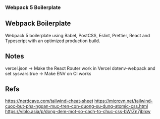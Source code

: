 ### Webpack 5 Boilerplate

## Webpack Boilerplate

Webpack 5 boilerplate using Babel, PostCSS, Eslint, Prettier, React and Typescript with an optimized production build.

## Notes

vercel.json -> Make the React Router work in Vercel
dotenv-webpack and set sysvars:true -> Make ENV on CI works



## Refs
https://nerdcave.com/tailwind-cheat-sheet
https://microvn.net/tailwind-cuoc-but-pha-ngoan-muc-tren-con-duong-su-dung-atomic-css.html
https://viblo.asia/p/dong-dem-mot-so-cach-to-chuc-css-bWrZn7jblxw
